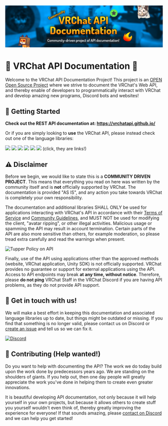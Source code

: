 ![VRChat API Banner](/static/assets/img/api_banner_1500x400.png)

# 💙 VRChat API Documentation 💙

Welcome to the VRChat API Documentation Project! This project is an [OPEN Open Source Project](https://openopensource.github.io) where we strive to document the VRChat's Web API, and thereby enable of developers to programmatically interact with VRChat and develop amazing new programs, Discord bots and websites!

## 🔰 Getting Started

**Check out the REST API documentation at: https://vrchatapi.github.io/**

Or if you are simply looking to **use** the VRChat API, please instead check out one of the language libraries:

[<img src="https://cdn.jsdelivr.net/gh/devicons/devicon/icons/nodejs/nodejs-original.svg" width="100">](https://github.com/vrchatapi/vrchatapi-javascript)
[<img src="https://cdn.jsdelivr.net/gh/devicons/devicon/icons/python/python-original.svg" width="100">](https://github.com/vrchatapi/vrchatapi-python)
[<img src="https://cdn.jsdelivr.net/gh/devicons/devicon/icons/java/java-original.svg" width="100">](https://github.com/vrchatapi/vrchatapi-java)
[<img src="https://cdn.jsdelivr.net/gh/devicons/devicon/icons/dart/dart-original.svg" width="100">](https://github.com/vrchatapi/vrchatapi-dart)
[<img src="https://cdn.jsdelivr.net/gh/devicons/devicon/icons/rust/rust-plain.svg" width="100">](https://github.com/vrchatapi/vrchatapi-rust)
[<img src="https://cdn.jsdelivr.net/gh/devicons/devicon/icons/csharp/csharp-original.svg" width="100">](https://github.com/vrchatapi/vrchatapi-csharp)
(click, they are links!)

## ⚠️ Disclaimer

Before we begin, we would like to state this is a **COMMUNITY DRIVEN PROJECT**.
This means that everything you read on here was written by the community itself and is **not** officially supported by VRChat.
The documentation is provided "AS IS", and any action you take towards VRChat is completely your own responsibility.

The documentation and additional libraries SHALL ONLY be used for applications interacting with VRChat's API in accordance
with their [Terms of Service](https://hello.vrchat.com/legal) and [Community Guidelines](https://hello.vrchat.com/community-guidelines), and MUST NOT be used for modifying the client, "avatar ripping", or other illegal activities.
Malicious usage or spamming the API may result in account termination.
Certain parts of the API are also more sensitive than others, for example moderation, so please tread extra carefully and read the warnings when present.

![Tupper Policy on API](https://i.imgur.com/yLlW7Ok.png)

Finally, use of the API using applications other than the approved methods (website, VRChat application, Unity SDK) is not officially supported.
VRChat provides no guarantee or support for external applications using the API. Access to API endpoints may break **at any time, without notice**.
Therefore, please **do not ping** VRChat Staff in the VRChat Discord if you are having API problems, as they do not provide API support.

## 👋 Get in touch with us!

We will make a best effort in keeping this documentation and associated language libraries up to date, but things might be outdated or missing.
If you find that something is no longer valid, please contact us on Discord or [create an issue](https://github.com/vrchatapi/specification/issues) and tell us so we can fix it.

[![Discord](https://img.shields.io/static/v1?label=vrchatapi&message=discord&color=blueviolet&style=for-the-badge)](https://discord.gg/qjZE9C9fkB)

## 💖 Contributing (Help wanted!)

Do you want to help with documenting the API? The work we do today build upon the work done by predecessors years ago. We are standing on the shoulders of giants. If you help out, then one day people will greatly appreciate the work you've done in helping them to create even greater innovations.

It is beautiful developing API documentation, not only because it will help yourself in your own projects, but because it allows others to create stuff you yourself wouldn't even think of, thereby greatly improving the experience for everyone! If that sounds amazing, please [contact on Discord](https://discord.gg/qjZE9C9fkB) and we can help you get started!
